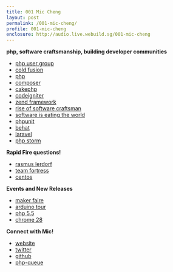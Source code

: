 ```yaml
---
title: 001 Mic Cheng
layout: post
permalink: /001-mic-cheng/
profile: 001-mic-cheng
enclosure: http://audio.live.webuild.sg/001-mic-cheng
---
```


**php, software craftsmanship, building developer communities**

*   [php user group][1]
*   [cold fusion][2]
*   [php][3]
*   [composer][4]
*   [cakephp][5]
*   [codeigniter][6]
*   [zend framework][7]
*   [rise of software craftsman][8]
*   [software is eating the world][9]
*   [phpunit][10]
*   [behat][11]
*   [laravel][12]
*   [php storm][13]

**Rapid Fire questions!**

*   [rasmus lerdorf][14]
*   [team fortress][15]
*   [centos][16]

**Events and New Releases**

*   [maker faire][17]
*   [arduino tour][18]
*   [php 5.5][19]
*   [chrome 28][20]

**Connect with Mic!**

*   [website][21]
*   [twitter][22]
*   [github][23]
*   [php-queue][24]

 [1]: https://www.facebook.com/groups/sghypertextpreprocessors/
 [2]: http://en.wikipedia.org/wiki/Adobe_ColdFusion
 [3]: http://php.net/
 [4]: http://getcomposer.org/
 [5]: http://cakephp.org/
 [6]: http://ellislab.com/codeigniter
 [7]: http://framework.zend.com/
 [8]: http://sgentrepreneurs.com/2013/03/13/rise-of-the-software-craftsmen/
 [9]: http://online.wsj.com/article/SB10001424053111903480904576512250915629460.html
 [10]: https://github.com/sebastianbergmann/phpunit/
 [11]: http://behat.org/
 [12]: http://laravel.com/
 [13]: http://www.jetbrains.com/phpstorm/
 [14]: http://en.wikipedia.org/wiki/Rasmus_Lerdorf
 [15]: http://www.teamfortress.com/
 [16]: http://www.centos.org/
 [17]: http://makerfairesingapore.com/
 [18]: http://blog.arduino.cc/2013/07/08/arduinotour-in-singapore/
 [19]: http://php.net/archive/2013.php#id2013-06-20-1
 [20]: http://googlechromereleases.blogspot.sg/2013/07/stable-channel-update.html
 [21]: http://coderkungfu.com/
 [22]: https://twitter.com/coderkungfu
 [23]: https://github.com/CoderKungfu
 [24]: https://github.com/CoderKungfu/php-queue
